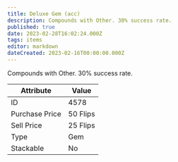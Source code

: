 ```yaml
---
title: Deluxe Gem (acc)
description: Compounds with Other. 30% success rate.
published: true
date: 2023-02-28T16:02:24.000Z
tags: items
editor: markdown
dateCreated: 2023-02-16T00:00:00.000Z
---
```


Compounds with Other. 30% success rate.

|Attribute|Value|
|-|-|
|ID|4578|
|Purchase Price|50 Flips|
|Sell Price|25 Flips|
|Type|Gem|
|Stackable|No|

